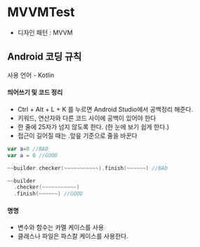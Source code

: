 # MVVMTest

- 디자인 패턴 : MVVM 

## Android 코딩 규칙

사용 언어 - Kotlin

#### 띄어쓰기 및 코드 정리

- Ctrl + Alt + L + K 를 누르면 Android Studio에서 공백정리 해준다.
- 키워드, 연산자와 다른 코드 사이에 공백이 있어야 한다
- 한 줄에 25자가 넘지 않도록 한다. (한 눈에 보기 쉽게 한다.)
- 접근이 길어질 때는 .앞읖 기준으로 줄을 바꾼다

```kotlin
var a=0 //BAD
var a = 0 //GOOD

~~builder.checker(~~~~~~~~~~~).finish(~~~~~~) //BAD

~~builder
  .checker(~~~~~~~~~~~)
  .finish(~~~~~~) //GOOD
```
#### 명명

- 변수와 함수는 카멜 케이스를 사용
- 클래스나 파일은 파스칼 케이스를 사용한다.

